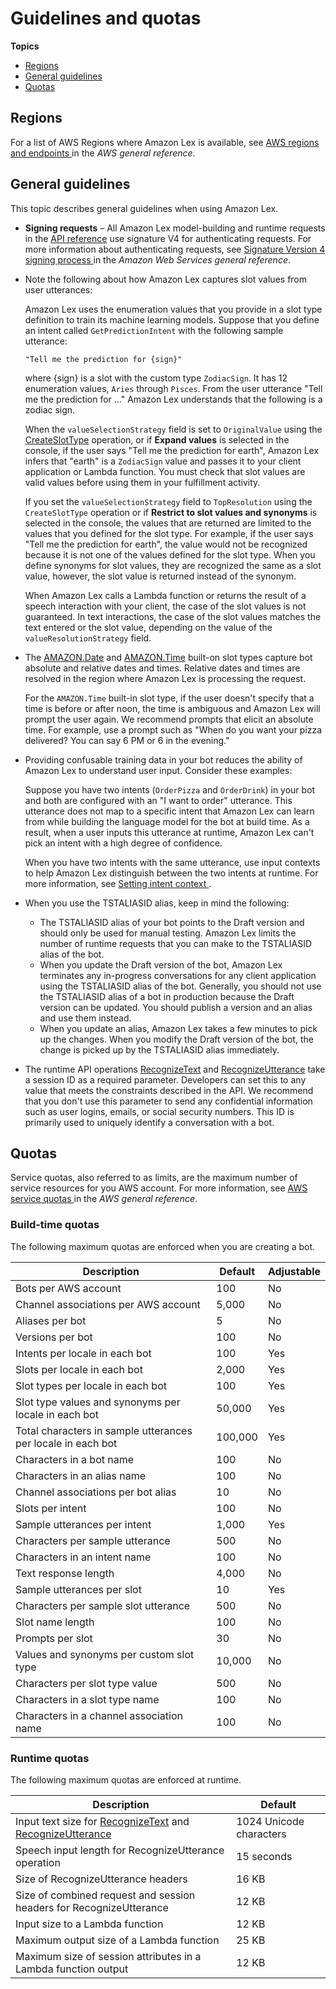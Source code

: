 # Guidelines and quotas<a name="quotas"></a>

**Topics**
+ [Regions](#regions)
+ [General guidelines](#guidelines)
+ [Quotas](#quotas-service)

## Regions<a name="regions"></a>

For a list of AWS Regions where Amazon Lex is available, see [ AWS regions and endpoints ](https://docs.aws.amazon.com/general/latest/gr/lex.html) in the *AWS general reference*\.

## General guidelines<a name="guidelines"></a>

This topic describes general guidelines when using Amazon Lex\.
+ **Signing requests** – All Amazon Lex model\-building and runtime requests in the [API reference](API_Reference.md) use signature V4 for authenticating requests\. For more information about authenticating requests, see [ Signature Version 4 signing process ](https://docs.aws.amazon.com/general/latest/gr/signature-version-4.html) in the *Amazon Web Services general reference*\.
+ Note the following about how Amazon Lex captures slot values from user utterances:

  Amazon Lex uses the enumeration values that you provide in a slot type definition to train its machine learning models\. Suppose that you define an intent called `GetPredictionIntent` with the following sample utterance:

  ```
  "Tell me the prediction for {sign}"
  ```

  where \{sign\} is a slot with the custom type `ZodiacSign`\. It has 12 enumeration values, `Aries` through `Pisces`\. From the user utterance "Tell me the prediction for \.\.\." Amazon Lex understands that the following is a zodiac sign\.

  When the `valueSelectionStrategy` field is set to `OriginalValue` using the [CreateSlotType](API_CreateSlotType.md) operation, or if **Expand values** is selected in the console, if the user says "Tell me the prediction for earth", Amazon Lex infers that "earth" is a `ZodiacSign` value and passes it to your client application or Lambda function\. You must check that slot values are valid values before using them in your fulfillment activity\.

  If you set the `valueSelectionStrategy` field to `TopResolution` using the `CreateSlotType` operation or if **Restrict to slot values and synonyms** is selected in the console, the values that are returned are limited to the values that you defined for the slot type\. For example, if the user says "Tell me the prediction for earth", the value would not be recognized because it is not one of the values defined for the slot type\. When you define synonyms for slot values, they are recognized the same as a slot value, however, the slot value is returned instead of the synonym\.

  When Amazon Lex calls a Lambda function or returns the result of a speech interaction with your client, the case of the slot values is not guaranteed\. In text interactions, the case of the slot values matches the text entered or the slot value, depending on the value of the `valueResolutionStrategy` field\.
+ The [AMAZON\.Date](built-in-slot-date.md) and [AMAZON\.Time](built-in-slot-time.md) built\-on slot types capture bot absolute and relative dates and times\. Relative dates and times are resolved in the region where Amazon Lex is processing the request\.

  For the `AMAZON.Time` built\-in slot type, if the user doesn't specify that a time is before or after noon, the time is ambiguous and Amazon Lex will prompt the user again\. We recommend prompts that elicit an absolute time\. For example, use a prompt such as "When do you want your pizza delivered? You can say 6 PM or 6 in the evening\."
+ Providing confusable training data in your bot reduces the ability of Amazon Lex to understand user input\. Consider these examples:

  Suppose you have two intents \(`OrderPizza` and `OrderDrink`\) in your bot and both are configured with an "I want to order" utterance\. This utterance does not map to a specific intent that Amazon Lex can learn from while building the language model for the bot at build time\. As a result, when a user inputs this utterance at runtime, Amazon Lex can't pick an intent with a high degree of confidence\.

  When you have two intents with the same utterance, use input contexts to help Amazon Lex distinguish between the two intents at runtime\. For more information, see [ Setting intent context ](https://docs.aws.amazon.com/lexv2/latest/dg/context-mgmt-active-context.html)\.
+ When you use the TSTALIASID alias, keep in mind the following:
  + The TSTALIASID alias of your bot points to the Draft version and should only be used for manual testing\. Amazon Lex limits the number of runtime requests that you can make to the TSTALIASID alias of the bot\.
  + When you update the Draft version of the bot, Amazon Lex terminates any in\-progress conversations for any client application using the TSTALIASID alias of the bot\. Generally, you should not use the TSTALIASID alias of a bot in production because the Draft version can be updated\. You should publish a version and an alias and use them instead\.
  + When you update an alias, Amazon Lex takes a few minutes to pick up the changes\. When you modify the Draft version of the bot, the change is picked up by the TSTALIASID alias immediately\.
+ The runtime API operations [RecognizeText](API_runtime_RecognizeText.md) and [RecognizeUtterance](API_runtime_RecognizeUtterance.md) take a session ID as a required parameter\. Developers can set this to any value that meets the constraints described in the API\. We recommend that you don't use this parameter to send any confidential information such as user logins, emails, or social security numbers\. This ID is primarily used to uniquely identify a conversation with a bot\.

## Quotas<a name="quotas-service"></a>

Service quotas, also referred to as limits, are the maximum number of service resources for you AWS account\. For more information, see [ AWS service quotas ](https://docs.aws.amazon.com/general/latest/gr/aws_service_limits.html) in the *AWS general reference*\.

### Build\-time quotas<a name="quota-build-time"></a>

The following maximum quotas are enforced when you are creating a bot\.


| Description | Default | Adjustable | 
| --- | --- | --- | 
| Bots per AWS account | 100 | No | 
| Channel associations per AWS account | 5,000 | No | 
| Aliases per bot | 5 | No | 
| Versions per bot | 100 | No | 
| Intents per locale in each bot | 100 | Yes | 
| Slots per locale in each bot | 2,000 | Yes | 
| Slot types per locale in each bot | 100 | Yes | 
| Slot type values and synonyms per locale in each bot | 50,000 | Yes | 
| Total characters in sample utterances per locale in each bot | 100,000 | Yes | 
| Characters in a bot name | 100 | No | 
| Characters in an alias name | 100 | No | 
| Channel associations per bot alias | 10 | No | 
| Slots per intent | 100 | No | 
| Sample utterances per intent | 1,000 | Yes | 
| Characters per sample utterance | 500 | No | 
| Characters in an intent name | 100 | No | 
| Text response length | 4,000 | No | 
| Sample utterances per slot | 10 | Yes | 
| Characters per sample slot utterance | 500 | No | 
| Slot name length | 100 | No | 
| Prompts per slot | 30 | No | 
| Values and synonyms per custom slot type | 10,000 | No | 
| Characters per slot type value | 500 | No | 
| Characters in a slot type name | 100 | No | 
| Characters in a channel association name | 100 | No | 

### Runtime quotas<a name="quota-runtime"></a>

The following maximum quotas are enforced at runtime\.


| Description | Default | 
| --- | --- | 
| Input text size for [RecognizeText](API_runtime_RecognizeText.md) and [RecognizeUtterance](API_runtime_RecognizeUtterance.md) | 1024 Unicode characters | 
| Speech input length for RecognizeUtterance operation | 15 seconds | 
| Size of RecognizeUtterance headers | 16 KB | 
| Size of combined request and session headers for RecognizeUtterance | 12 KB | 
| Input size to a Lambda function | 12 KB | 
| Maximum output size of a Lambda function | 25 KB | 
| Maximum size of session attributes in a Lambda function output | 12 KB | 